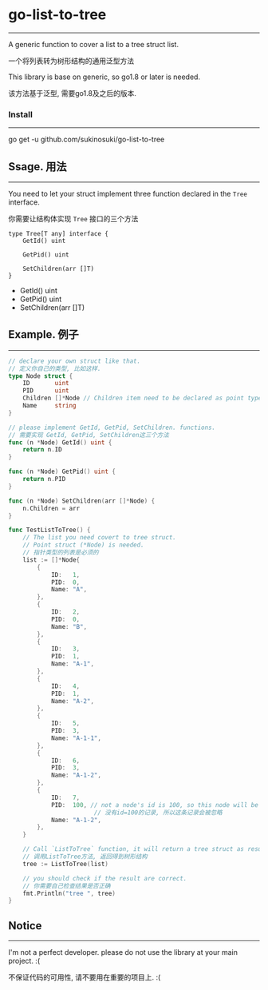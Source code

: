 # go-list-to-tree
___

A generic function to cover a list to a tree struct list.

一个将列表转为树形结构的通用泛型方法

This library is base on generic, so go1.8 or later is needed.

该方法基于泛型, 需要go1.8及之后的版本.

### Install
___

go get -u github.com/sukinosuki/go-list-to-tree

## Ssage. 用法

___

You need to let your struct implement three function declared in the `Tree` interface.

你需要让结构体实现 `Tree` 接口的三个方法

```golang
type Tree[T any] interface {
	GetId() uint
	
	GetPid() uint
	
	SetChildren(arr []T)
}
```

- GetId() uint
- GetPid() uint
- SetChildren(arr []T)

## Example. 例子

---

```go
// declare your own struct like that.
// 定义你自己的类型, 比如这样.
type Node struct {
	ID       uint
	PID      uint
	Children []*Node // Children item need to be declared as point type.(children元素需要定义为指针类型)
	Name     string
}

// please implement GetId, GetPid, SetChildren. functions.
// 需要实现 GetId, GetPid, SetChildren这三个方法
func (n *Node) GetId() uint {
	return n.ID
}

func (n *Node) GetPid() uint {
	return n.PID
}

func (n *Node) SetChildren(arr []*Node) {
	n.Children = arr
}

func TestListToTree() {
	// The list you need covert to tree struct.
	// Point struct (*Node) is needed.
	// 指针类型的列表是必须的
	list := []*Node{
		{
			ID:   1,
			PID:  0,
			Name: "A",
		},
		{
			ID:   2,
			PID:  0,
			Name: "B",
		},
		{
			ID:   3,
			PID:  1,
			Name: "A-1",
		},
		{
			ID:   4,
			PID:  1,
			Name: "A-2",
		},
		{
			ID:   5,
			PID:  3,
			Name: "A-1-1",
		},
		{
			ID:   6,
			PID:  3,
			Name: "A-1-2",
		},
		{
			ID:   7,
			PID:  100, // not a node's id is 100, so this node will be ignored in result tree.(
			            // 没有id=100的记录, 所以这条记录会被忽略
			Name: "A-1-2",
		},
	}

	// Call `ListToTree` function, it will return a tree struct as result.  
    // 调用ListToTree方法, 返回得到树形结构
	tree := ListToTree(list)

	// you should check if the result are correct.
	// 你需要自己检查结果是否正确
	fmt.Println("tree ", tree)
}

```

## Notice
___

I'm not a perfect developer. please do not use the library at your main project. :(

不保证代码的可用性, 请不要用在重要的项目上. :( 